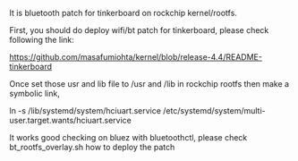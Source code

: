 It is bluetooth patch for tinkerboard on rockchip kernel/rootfs.

First, you should do deploy wifi/bt patch for tinkerboard, please check following the link:

https://github.com/masafumiohta/kernel/blob/release-4.4/README-tinkerboard

Once set those usr and lib file to /usr and /lib in rockchip rootfs then make a symbolic link,

ln -s /lib/systemd/system/hciuart.service /etc/systemd/system/multi-user.target.wants/hciuart.service
 
It works good checking on bluez with bluetoothctl, please check bt_rootfs_overlay.sh how to deploy the patch
